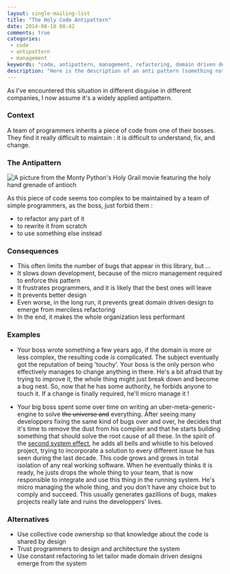 ```yaml
---
layout: single-mailing-list
title: "The Holy Code Antipattern"
date: 2014-08-10 08:42
comments: true
categories:
 - code
 - antipattern
 - management
keywords: "code, antipattern, management, refactoring, domain driven design"
description: "Here is the description of an anti pattern (something not to do) that occurs when programmers are forbidden to change some specific part of the code"
---
```

As I've encountered this situation in different disguise in different companies, I now assume it's a widely applied antipattern.

### Context

A team of programmers inherits a piece of code from one of their bosses. They find it really difficult to maintain : it is difficult to understand, fix, and change.

### The Antipattern

![A picture from the Monty Python's Holy Grail movie featuring the holy hand grenade of antioch]({{site.url}}{{site.baseurl}}/imgs/2014-08-10-the-holy-code-antipattern/grenade.jpg)

As this piece of code seems too complex to be maintained by a team of simple programmers, as the boss, just forbid them :

* to refactor any part of it
* to rewrite it from scratch
* to use something else instead

### Consequences

* This often limits the number of bugs that appear in this library, but ...
* It slows down development, because of the micro management required to enforce this pattern
* It frustrates programmers, and it is likely that the best ones will leave
* It prevents better design
* Even worse, in the long run, it prevents great domain driven design to emerge from merciless refactoring
* In the end, it makes the whole organization less performant

### Examples

* Your boss wrote something a few years ago, if the domain is more or less complex, the resulting code *is* complicated. The subject eventually got the reputation of being 'touchy'. Your boss is the only person who effectively manages to change anything in there. He's a bit afraid that by trying to improve it, the whole thing might just break down and become a bug nest. So, now that he has some authority, he forbids anyone to touch it. If a change is finally required, he'll micro manage it !

* Your big boss spent some over time on writing an uber-meta-generic-engine to solve ~~the universe and~~ everything. After seeing many developpers fixing the same kind of bugs over and over, he decides that it's time to remove the dust from his compiler and that he starts building something that should solve the root cause of all these. In the spirit of the [second system effect](http://en.wikipedia.org/wiki/Second-system_effect), he adds all bells and whistle to his beloved project, trying to incorporate a solution to every different issue he has seen during the last decade. This code grows and grows in total isolation of any real working software. When he eventually thinks it is ready, he justs drops the whole thing to your team, that is now responsible to integrate and use this thing in the running system. He's micro managing the whole thing, and you don't have any choice but to comply and succeed. This usually generates gazillions of bugs, makes projects really late and ruins the developpers' lives.

### Alternatives

* Use collective code ownership so that knowledge about the code is shared by design
* Trust programmers to design and architecture the system
* Use constant refactoring to let tailor made domain driven designs emerge from the system
